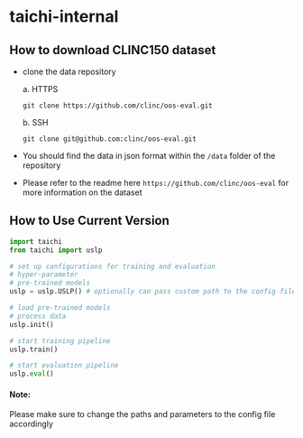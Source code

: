 # taichi-internal

## How to download CLINC150 dataset
- clone the data repository


    a. HTTPS
    ```
    git clone https://github.com/clinc/oos-eval.git
    ```
    b. SSH
    ```
    git clone git@github.com:clinc/oos-eval.git
    ```
- You should find the data in json format within the `/data` folder of the repository
- Please refer to the readme here `https://github.com/clinc/oos-eval` for more information on the dataset


## How to Use Current Version
```python
import taichi
from taichi import uslp

# set up configurations for training and evaluation
# hyper-parameter
# pre-trained models
uslp = uslp.USLP() # optionally can pass custom path to the config file in the argument

# load pre-trained models
# process data
uslp.init()

# start training pipeline
uslp.train()

# start evaluation pipeline
uslp.eval()
```

#### Note: 
Please make sure to change the paths and parameters to the config file accordingly
